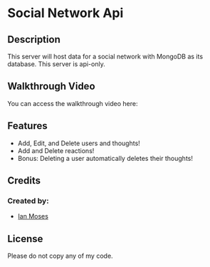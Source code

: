 # Social Network Api

## Description

This server will host data for a social network with MongoDB as its database. This server is api-only.

## Walkthrough Video

You can access the walkthrough video here:
<br>


## Features

* Add, Edit, and Delete users and thoughts!
* Add and Delete reactions!
* Bonus: Deleting a user automatically deletes their thoughts!

## Credits

### Created by:
* [Ian Moses](https://github.com/Moses-Ian)

## License

Please do not copy any of my code.
